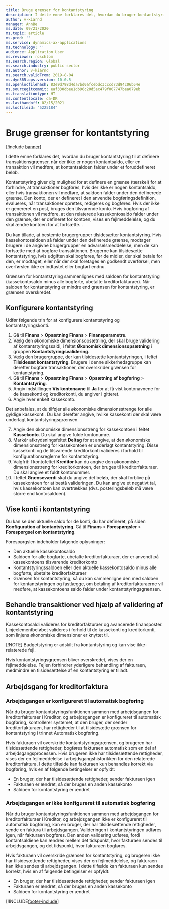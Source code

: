 ```yaml
---
title: Bruge grænser for kontantstyring
description: I dette emne forklares det, hvordan du bruger kontantstyring til at definere transaktionsgrænser, når der ikke er nogen kontantsaldo, eller en transaktion vil medføre, at kontantsaldoen falder under et foruddefineret beløb.
author: v-kiarnd
manager: AnnBe
ms.date: 09/21/2020
ms.topic: article
ms.prod: ''
ms.service: dynamics-ax-applications
ms.technology: ''
audience: Application User
ms.reviewer: roschlom
ms.search.region: Global
ms.search.industry: public sector
ms.author: v-kiarnd
ms.search.validFrom: 2019-8-04
ms.dyn365.ops.version: 10.0.5
ms.openlocfilehash: 83e9d798d4da7bd0afcebdc3cccd73d94c06b54e
ms.sourcegitcommit: eaf330dbee1db96c20d5ac479f007747bea079eb
ms.translationtype: HT
ms.contentlocale: da-DK
ms.lasthandoff: 02/15/2021
ms.locfileid: "5225184"
---
```

# <a name="use-cash-control-limits"></a>Bruge grænser for kontantstyring

[!include [banner](../includes/banner.md)]


I dette emne forklares det, hvordan du bruger kontantstyring til at definere transaktionsgrænser, når der ikke er nogen kontantsaldo, eller en transaktion vil medføre, at kontantsaldoen falder under et foruddefineret beløb.

Kontantstyring giver dig mulighed for at definere en grænse (tærskel) for at forhindre, at transaktioner bogføres, hvis der ikke er nogen kontantsaldo, eller hvis transaktionen vil medføre, at saldoen falder under den definerede grænse. Den konto, der er defineret i den anvendte bogføringsdefinition, evalueres, når transaktioner oprettes, redigeres og bogføres. Hvis der ikke er genereret en post, bruges den tilsvarende konto. Hvis bogføring af transaktionen vil medføre, at den relaterede kassekontosaldo falder under den grænse, der er defineret for kontoen, vises en fejlmeddelelse, og du skal ændre kontoen for at fortsætte. .

Du kan tillade, at bestemte brugergrupper tilsidesætter kontantstyring. Hvis kassekontosaldoen så falder under den definerede grænse, modtager brugere i de angivne brugergrupper en advarselsmeddelelse, men de kan fortsætte med at bogføre transaktionen. Brugerne kan tilsidesætte kontantstyring, hvis udgiften skal bogføres, før de midler, der skal betale for den, er modtaget, eller når der skal foretages en godkendt overførsel, men overførslen ikke er indtastet eller bogført endnu.

Grænsen for kontantstyring sammenlignes med saldoen for kontantstyring (kassekontosaldo minus alle bogførte, ubetalte kreditorfakturaer). Når saldoen for kontantstyring er mindre end grænsen for kontantstyring, er grænsen overskredet.

## <a name="set-up-cash-control"></a>Konfigurere kontantstyring

Udfør følgende trin for at konfigurere kontantstyring og kontantstyringskonti.

1. Gå til **Finans** \> **Opsætning Finans** \> **Finansparametre**.
2. Vælg den økonomiske dimensionsopsætning, der skal bruge validering af kontantstyringssaldi, i feltet **Økonomisk dimensionsopsætning** i gruppen **Kontantstyringsvalidering**.
3. Vælg den brugergruppe, der kan tilsidesætte kontantstyringen, i feltet **Tilsidesæt kontantstyring**. Brugere i denne sikkerhedsgruppe kan derefter bogføre transaktioner, der overskrider grænsen for kontantstyring.
4. Gå til **Finans** \> **Opsætning Finans** \> **Opsætning af bogføring** \> **Kontantstyring**.
5. Angiv indstillingen **Vis kontonavne** til **Ja** for at få vist kontonavnene for de kassekonti og kreditorkonti, du angiver i gitteret.
6. Angiv hver enkelt kassekonto.

Det anbefales, at du tilføjer alle økonomiske dimensionsstrenge for alle gyldige kassekonti. Du kan derefter angive, hvilke kassekonti der skal være underlagt kontantstyringsgrænsen.

7. Angiv den økonomiske dimensionsstreng for kassekontoen i feltet **Kassekonto**. Du skal angive fulde kontonumre.
8. Markér afkrydsningsfeltet **Deltag** for at angive, at den økonomiske dimensionsstreng for kassekontoen er underlagt kontantstyring. Disse kassekonti og de tilsvarende kreditorkonti valideres i forhold til konfigurationsreglerne for kontantstyring.
9. Valgfrit: I kontofeltet **Kreditor** kan du angive den økonomiske dimensionsstreng for kreditorkontoen, der bruges til kreditorfakturaer. Du skal angive et fuldt kontonummer.
10. I feltet **Grænseværdi** skal du angive det beløb, der skal forblive på kassekontoen for at bestå valideringen. Du kan angive et negativt tal, hvis kassekontoen kan overtrækkes (dvs. posteringsbeløb må være større end kontosaldoen).

## <a name="view-accounts-in-cash-control"></a>Vise konti i kontantstyring

Du kan se den aktuelle saldo for de konti, du har defineret, på siden **Konfiguration af kontantstyring**. Gå til **Finans** \> **Forespørgsler** \> **Forespørgsel om kontantstyring**.

Forespørgslen indeholder følgende oplysninger:

- Den aktuelle kassekontosaldo
- Saldoen for alle bogførte, ubetalte kreditorfakturaer, der er anvendt på kassekontoens tilsvarende kreditorkonto
- Kontantstyringssaldoen eller den aktuelle kassekontosaldo minus alle bogførte, ubetalte kreditorfakturaer
- Grænsen for kontantstyring, så du kan sammenligne den med saldoen for kontantstyringen og fastlægge, om betaling af kreditorfakturaerne vil medføre, at kassekontoens saldo falder under kontantstyringsgrænsen.

## <a name="process-transactions-by-using-cash-control-validation"></a>Behandle transaktioner ved hjælp af validering af kontantstyring

Kassekontosaldi valideres for kreditorfakturaer og avancerede finansposter. Linjeelementbeløbet valideres i forhold til de kassekonti og kreditorkonti, som linjens økonomiske dimensioner er knyttet til.

[!NOTE] Budgetstyring er adskilt fra kontantstyring og kan vise ikke-relaterede fejl.

Hvis kontantstyringsgrænsen bliver overskredet, vises der en fejlmeddelelse. Fejlen forhindrer yderligere behandling af fakturaen, medmindre en tilsidesættelse af en kontantstyring er tilladt.

## <a name="vendor-invoice-workflow"></a>Arbejdsgang for kreditorfaktura

### <a name="the-workflow-is-set-up-for-autoposting"></a>Arbejdsgangen er konfigureret til automatisk bogføring

Når du bruger kontantstyringsfunktionen sammen med arbejdsgangen for kreditorfakturaer i Kreditor, og arbejdsgangen er konfigureret til automatisk bogføring, kontrollerer systemet, at den bruger, der sender kreditorfakturaen, har rettigheder til at tilsidesætte grænsen for kontantstyring i trinnet Automatisk bogføring.

Hvis fakturaen vil overskride kontantstyringsgrænsen, og brugeren har tilsidesættende rettigheder, bogføres fakturaen automatisk som en del af arbejdsgangsprocessen. Hvis brugeren ikke har tilsidesættende rettigheder, vises der en fejlmeddelelse i arbejdsgangshistorikken for den relaterede kreditorfaktura. I dette tilfælde kan fakturaen kun behandles korrekt via bogføring, hvis en af følgende betingelser er opfyldt:

- En bruger, der har tilsidesættende rettigheder, sender fakturaen igen
- Fakturaen er ændret, så der bruges en anden kassekonto
- Saldoen for kontantstyring er ændret

### <a name="the-workflow-isnt-set-up-for-autoposting"></a>Arbejdsgangen er ikke konfigureret til automatisk bogføring

Når du bruger kontantstyringsfunktionen sammen med arbejdsgangen for kreditorfakturaer i Kreditor, og arbejdsgangen ikke er konfigureret til automatisk bogføring, kan en bruger, der har tilsidesættende rettigheder, sende en faktura til arbejdsgangen. Valideringen i kontantstyringen udføres igen, når fakturaen bogføres. Den anden validering udføres, fordi kontantsaldiene kan ændres mellem det tidspunkt, hvor fakturaen sendes til arbejdsgangen, og det tidspunkt, hvor fakturaen bogføres.

Hvis fakturaen vil overskride grænsen for kontantstyring, og brugeren ikke har tilsidesættende rettigheder, vises der en fejlmeddelelse, og fakturaen kan ikke sendes til arbejdsgangen. I dette tilfælde kan fakturaen kun sendes korrekt, hvis en af følgende betingelser er opfyldt:

- En bruger, der har tilsidesættende rettigheder, sender fakturaen igen
- Fakturaen er ændret, så der bruges en anden kassekonto
- Saldoen for kontantstyring er ændret


[!INCLUDE[footer-include](../../includes/footer-banner.md)]